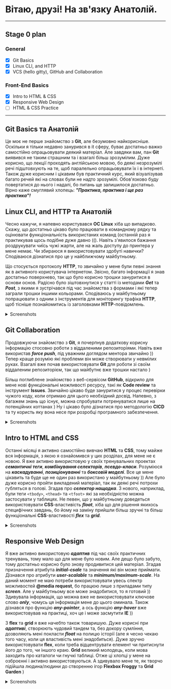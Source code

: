 # Вітаю, друзі! На зв'язку Анатолій.

---

## Stage 0 plan

### General

-   [x] Git Basics
-   [x] Linux CLI, and HTTP
-   [x] VCS (hello gitty), GitHub and Collaboration

### Front-End Basics

-   [x] Intro to HTML & CSS
-   [x] Responsive Web Design
-   [ ] HTML & CSS Practice

---

## Git Basics та Анатолій

Це моє не перше знайомство з **Git**, але безумовно найкорисніше. Оскільки я тільки недавно занурився в it сферу, буває достатньо важко самостійно опрацьовувати деякий матеріал. Але завдяки вам, пан **Git** виявився не таким страшним та і взагалі більш зрозумілим. Дуже корисно, що лекції проходять англійською мовою, бо деякі незрозумілі речі підштовхують на те, щоб паралельно опрацьовувати їх і в інтернеті. Також дуже корисним і цікавим був практичний курс, який візуалізував багато речей які на словах були не надто зрозумілі. Обов'язково буду повертатися до нього і надалі, бо питань ще залишилося достатньо. Вірно каже смуглявий хлопець: **_"Практика, практика і ще раз практика"!_**

## Linux CLI, and HTTP та Анатолій

Чeсно кажучи, я напевно користувався **ОС Linux** хіба що випадково. Скажу, що достатньо цікаво було працювати в командному рядку та оцінювати функціональність використаних команд (останній раз я практикував щось подібне дуже давно ((). Навіть з'явилося бажання роздрукувати чиїсь чужі жарти, але на жаль доступу до принтера у мене немає. Чи збираюся я використовувати здобуті навички? Сподіваюся дізнатися про це у найближчому майбутньому.

Що стосується протоколу **HTTP**, то звичайно у мене були певні знання як в активного користувача інтернетом. Звісно, багато інформації я знав достатньо поверхнево, так що було корисно трошки зануритися в основи основ. Радісно було зіштовхнутися у статті із методами **_Get_** та **_Post_**, з якими я зустрічався під час знайомства з формами і які тепер заграли трошки іншими кольорами. Сподіваюсь у майбутньому попрацювати з одним з інструментів для моніторингу трафіка **HTTP**, щоб тісніше познайомитись із заголовками **HTTP**-повідомлень.

<details>
  
  <summary>Screenshots</summary>
  
![Quiz](https://github.com/ASTkach/kottans-frontend/blob/main/task_linux_cli/Quiz_1.jpg)
![Quiz](https://github.com/ASTkach/kottans-frontend/blob/main/task_linux_cli/Quiz_2.jpg)
![Quiz](https://github.com/ASTkach/kottans-frontend/blob/main/task_linux_cli/Quiz_3.jpg)
![Quiz](https://github.com/ASTkach/kottans-frontend/blob/main/task_linux_cli/Quiz_4.jpg)

</details>

## Git Collaboration

Продовжуючи знайомство з **Git**, я почерпнув додаткову корисну інформацію стосовно роботи з віддаленими репозиторіями. Навіть вже використав **_force push_**, під уважним доглядом ментора звичайно )) Тепер краще розумію які проблеми він може створювати у невмілих руках. Взагалі вже почав використовувати **Git** для роботи зі своїм віддаленим репозиторієм, так що майбутнє вже трошки настало )

Більш поглиблене знайомство з веб-сервісом **GitHub**, відкрило для мене нові функціональні можливості ресурсу, такі як **Code review** та інструмент **Issues**. Звичайно цікаво буде зануритися у процес перевірки чужого коду, коли отримаю для цього необхідний досвід. Напевно, з багажем знань що існує, можна спробувати потренуватися лише на потенційних коттанах ) Ну і цікаво було дізнатися про методологію **CICD** та ту користь яку вона несе при розробці програмного забезпечення.

<details>
  
  <summary>Screenshots</summary>
  
![Git_Branching_test](https://github.com/ASTkach/kottans-frontend/blob/main/task_git_collaboration/Git_Branching_1.jpg)
![Git_Branching_test](https://github.com/ASTkach/kottans-frontend/blob/main/task_git_collaboration/Git_Branching_2.jpg)

</details>

## Intro to HTML and CSS

Останні місяці я активно самостійно вивчаю **HTML** та **CSS**, тому майже вся інформація, з якою я ознайомився у цих розділах, для мене не є новою. Я вже активно використовую у своїх тренувальних проектах **_семантичні теги_**, **_комбінування селекторів_**, **_псевдо-класи_**. Розуміюся на **_каскадуванні_**, **_позиціонуванні_** та **_боксовій моделі_**. Все це мене цікавить та буде ще не один раз використано у майбутньому )) Але було дуже корисно пройти викладений матеріал, так як деякі речі потрохи губляться в голові. Згадав про **_селектор нащадка_**. З нового, наприклад, були теги `<tbody>`, `<thead>` та `<tfoot>` які за необхідністю можна застосувати у таблицях. Не певен, що у майбутньому доведеться використовувати **CSS**-властивість **_float_**, хіба що для рішення якихось специфічних завдань, бо йому на заміну прийшли більш зручні та більш функціональні **CSS**-властивості **_flex_** та **_grid_**.

<details>
  
  <summary>Screenshots</summary>
  
![Learn_HTML](https://github.com/ASTkach/kottans-frontend/blob/main/task_html_css_intro/Learn_HTML.jpg)
![Learn_CSS](https://github.com/ASTkach/kottans-frontend/blob/main/task_html_css_intro/Learn_CSS.jpg)

</details>

## Responsive Web Design

Я вже активно використовую ***адаптив*** під час своїх практичних тренувань, тому мало що для мене було новим. Але дещо було забуто, тому достатньо корисно було знову продивитися цей матеріал. Згадав призначення атрибута ***initial-csale*** та значення які він може приймати. Дізнався про атрибути ***user-scalable*** та ***minimum/maximum-scale***. На даний момент не маю потреби використовувати увесь спектр можливостей **@media request**, бо працюю лише з приладами типу ***screen***. Але у майбутньому все може знадобитися, то я готовий )) Здивувала інформація, що можна
вже не використовувати ключове слово ***only***, чомусь ця інформація мене до цього оминала. Також дізнався про функцію ***any-pointer***, а ось функцію ***any-hover*** вже використовував на практиці, хоч це і може засмутити **IE** )) 

З **flex** та **grid** я вже начебто також товаришую. Дуже корисні при ***адаптиві***, створюють чудовий тандем та, без докору сумління, дозволяють мені покласти ***float*** на полицю історії (але я чесно чекаю того часу, коли ця властивість мені знадобиться). Дуже зручно використовувати **flex**, коли треба відцентрувати елемент чи притиснути його до того, чи іншого краю. **Grid** великий молодець, коли мова заходить про каталоги
чи гнучкі таблиці. Отже ці хлопці у мене на озброєнні і активно використовуються. А здивувало мене те, як творчо підійшла людина/людини до створенню ігор **Flexbox Froggy** та **Grid Garden** ) 

<details>
  
  <summary>Screenshots</summary>
  
![Flexbox](https://github.com/ASTkach/kottans-frontend/blob/main/task_responsive_web_design/Flexbox_froggy.jpg)
![Grid](https://github.com/ASTkach/kottans-frontend/blob/main/task_responsive_web_design/Grid_garden.jpg)

</details>